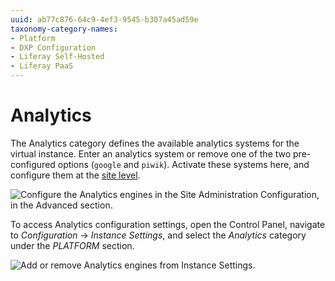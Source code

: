 ```yaml
---
uuid: ab77c876-64c9-4ef3-9545-b307a45ad59e
taxonomy-category-names:
- Platform
- DXP Configuration
- Liferay Self-Hosted
- Liferay PaaS
---
```

#  Analytics

The Analytics category defines the available analytics systems for the virtual instance. Enter an analytics system or remove one of the two pre-configured options (`google` and `piwik`). Activate these systems here, and configure them at the [site level](../../../site-building.md).

![Configure the Analytics engines in the Site Administration Configuration, in the Advanced section.](./analytics/images/01.png)

To access Analytics configuration settings, open the Control Panel, navigate to *Configuration* &rarr; *Instance Settings*, and select the *Analytics* category under the *PLATFORM* section. 

![Add or remove Analytics engines from Instance Settings.](./analytics/images/02.png)

